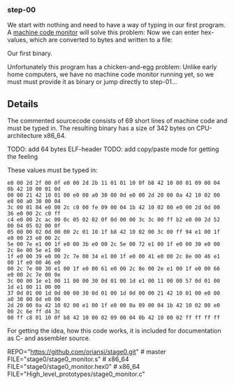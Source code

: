 ### step-00

We start with nothing and need to have a way of typing
in our first program. A [machine code monitor](https://en.wikipedia.org/wiki/Machine_code_monitor)
will solve this problem: Now we can enter hex-values,
which are converted to bytes and written to a file:

Our first binary.

Unfortunately this program has a chicken-and-egg problem:
Unlike early home computers, we have no machine code monitor
running yet, so we must must provide it as binary or
jump directly to step-01...

## Details

The commented sourcecode consists of 69 short lines of
machine code and must be typed in. The resulting binary
has a size of 342 bytes on CPU-architecture x86_64.

TODO: add 64 bytes ELF-header
TODO: add copy/paste mode for getting the feeling

These values must be typed in:
```
e0 00 2d 2f 00 0f e0 00 2d 2b 11 01 01 10 0f b8 42 10 00 01 09 00 04 0b 42 10 00 01 0d
00 00 21 42 10 01 00 e0 00 a0 30 00 0d e0 00 2d 20 00 0a 42 10 02 00 e0 00 a0 30 00 04
3c 00 01 04 e0 00 2c c0 00 fe 09 00 04 1b 42 10 02 00 e0 00 2d 0d 00 36 e0 00 2c c0 ff
c4 e0 00 2c ac 00 0c 05 02 02 0f 0d 00 00 3c 3c 00 ff b2 e0 00 2d 52 00 04 05 02 00 0f
05 00 00 02 0d 00 00 2c 01 10 1f b8 42 10 02 00 3c 00 ff 94 e1 00 1f e0 00 23 e0 00 2c
5e 00 7e e1 00 1f e0 00 3b e0 00 2c 5e 00 72 e1 00 1f e0 00 30 e0 00 2c 8e 00 5e e1 00
1f e0 00 39 e0 00 2c 7e 00 34 e1 00 1f e0 00 41 e0 00 2c 8e 00 46 e1 00 1f e0 00 46 e0
00 2c 7e 00 30 e1 00 1f e0 00 61 e0 00 2c 8e 00 2e e1 00 1f e0 00 66 e0 00 2c 7e 00 0e
3c 00 00 1e e1 00 11 00 00 30 0d 01 00 1d e1 00 11 00 00 57 0d 01 00 1d e1 00 11 00 00
37 0d 01 00 1d 0d 00 00 30 0d 01 00 1d 0d 00 00 21 42 10 01 00 e0 00 a0 30 00 0d e0 00
2d 20 00 0a 42 10 02 00 e1 00 1f e0 00 0a 09 00 04 1b 42 10 02 00 e0 00 2c 6e ff d4 3c
00 ff c8 01 10 0f b8 42 10 00 02 09 00 04 0b 42 10 00 02 ff ff ff ff
```

For getting the idea, how this code works, it is
included for documentation as C- and assembler source.

REPO="https://github.com/oriansj/stage0.git"	# master
FILE="stage0/stage0_monitor.s" 			# x86_64
FILE="stage0/stage0_monitor.hex0"		# x86_64
FILE="High_level_prototypes/stage0_monitor.c"

